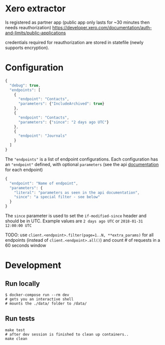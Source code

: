 # Xero extractor
Is registered as partner app (public app only lasts for ~30 minutes then needs reauthorization) https://developer.xero.com/documentation/auth-and-limits/public-applications

credentials required for reauthorization are stored in statefile (newly supports encryption).




# Configuration
```javascript
{
  "debug": true,
  "endpoints": [
    {
      "endpoint": "Contacts",
      "parameters": {"IncludeArchived": true}
    },
    {
      "endpoint": "Contacts",
      "parameters": {"since": "2 days ago UTC"}
    },
    {
      "endpoint": "Journals"
    }
  ]
}
```

The `"endpoints"` is a list of endpoint configurations. Each configuration has an `"endpoint"` defined, with optional `parameters` (see the api [documentation](https://developer.xero.com/documentation/api/api-overview) for each endpoint)

```javascript
{
  "endpoint": "Name of endpoint",
  "parameters": {
    "literal": "parameters as seen in the api documentation",
    "since": "a special filter - see below"
  }
}
```

The `since` parameter is used to set the `if-modified-since` header and should be in UTC. Example values are `2 days ago UTC` or `2018-01-31 12:00:00 UTC`


TODO:
use `client.<endpoint>.filter(page=1..N, **extra_params)`
for all endpoints (instead of `client.<endpoint>.all()`)
and count # of requests in a 60 seconds window



# Development
## Run locally
```
$ docker-compose run --rm dev
# gets you an interactive shell
# mounts the ./data/ folder to /data/
```

## Run tests
```
make test
# after dev session is finished to clean up containers..
make clean 
```
